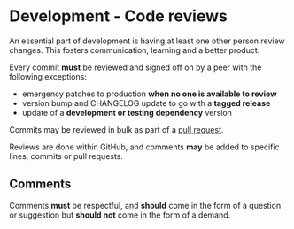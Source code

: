 # Development - Code reviews

An essential part of development is having at least one other person review
changes. This fosters communication, learning and a better product.

Every commit **must** be reviewed and signed off on by a peer with the following
exceptions:

* emergency patches to production **when no one is available to review**
* version bump and CHANGELOG update to go with a **tagged release**
* update of a **development or testing dependency** version

Commits may be reviewed in bulk as part of a [pull request](/git/pull_requests).

Reviews are done within GitHub, and comments **may** be added to specific
lines, commits or pull requests.

## Comments

Comments **must** be respectful, and **should** come in the form of a question
or suggestion but **should not** come in the form of a demand.
